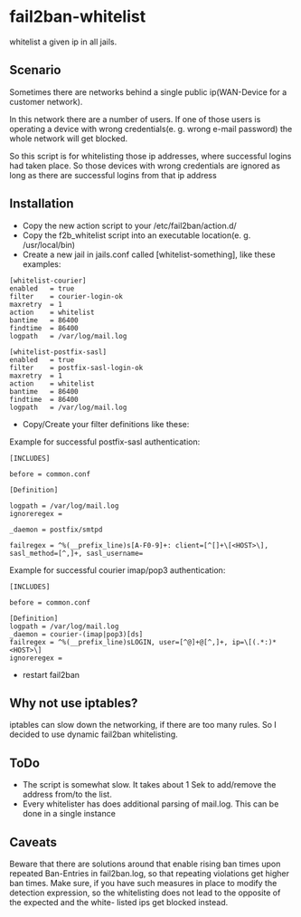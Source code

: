 # fail2ban-whitelist

whitelist a given ip in all jails.

## Scenario

Sometimes there are networks behind a single
public ip(WAN-Device for a customer network).

In this network there are a number of users.
If one of those users is operating a device
with wrong credentials(e. g. wrong e-mail password)
the whole network will get blocked.

So this script is for whitelisting those
ip addresses, where successful logins 
had taken place. So those devices with
wrong credentials are ignored as long
as there are successful logins from that
ip address

## Installation

 * Copy the new action script to your /etc/fail2ban/action.d/
 * Copy the f2b\_whitelist script into an executable location(e. g. /usr/local/bin)
 * Create a new jail in jails.conf called [whitelist-something],
   like these examples:

```
[whitelist-courier]
enabled   = true
filter    = courier-login-ok
maxretry  = 1
action    = whitelist
bantime   = 86400
findtime  = 86400
logpath   = /var/log/mail.log

[whitelist-postfix-sasl]
enabled   = true
filter    = postfix-sasl-login-ok
maxretry  = 1
action    = whitelist
bantime   = 86400
findtime  = 86400
logpath   = /var/log/mail.log
```

  * Copy/Create your filter definitions like these:

Example for successful postfix-sasl authentication:

```
[INCLUDES]

before = common.conf

[Definition]

logpath = /var/log/mail.log
ignoreregex = 

_daemon = postfix/smtpd

failregex = ^%(__prefix_line)s[A-F0-9]+: client=[^[]+\[<HOST>\], sasl_method=[^,]+, sasl_username=

```

Example for successful courier imap/pop3 authentication:

```
[INCLUDES]

before = common.conf

[Definition]
logpath = /var/log/mail.log
_daemon = courier-(imap|pop3)[ds]
failregex = ^%(__prefix_line)sLOGIN, user=[^@]+@[^,]+, ip=\[(.*:)*<HOST>\]
ignoreregex = 
```
  * restart fail2ban 

## Why not use iptables?

iptables can slow down the networking, if
there are too many rules. So I decided to
use dynamic fail2ban whitelisting.

## ToDo

  * The script is somewhat slow. It takes about 1 Sek to add/remove the address from/to the list.
  * Every whitelister has does additional parsing of mail.log. This can be done in a single instance

## Caveats

Beware that there are solutions around that
enable rising ban times upon repeated Ban-Entries 
in fail2ban.log, so that repeating violations
get higher ban times. Make sure, if you have
such measures in place to modify the detection
expression, so the whitelisting does not lead
to the opposite of the expected and the white-
listed ips get blocked instead.
